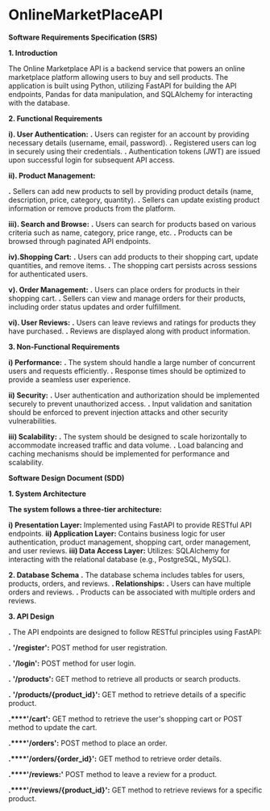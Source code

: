 # OnlineMarketPlaceAPI

**Software Requirements Specification (SRS)**

**1. Introduction**

The Online Marketplace API is a backend service that powers an online marketplace platform allowing users to buy and sell products. The application is built using Python, utilizing FastAPI for building the API endpoints, Pandas for data manipulation, and SQLAlchemy for interacting with the database.


**2. Functional Requirements**

**i). User Authentication:**
**.** Users can register for an account by providing necessary details (username, email, password).
**.** Registered users can log in securely using their credentials.
**.** Authentication tokens (JWT) are issued upon successful login for subsequent API access.


**ii). Product Management:**

**.**  Sellers can add new products to sell by providing product details (name, description, price, category, quantity).
**.**  Sellers can update existing product information or remove products from the platform.

**iii). Search and Browse:**
**.** Users can search for products based on various criteria such as name, category, price range, etc.
**.** Products can be browsed through paginated API endpoints.

**iv).Shopping Cart:**
**.** Users can add products to their shopping cart, update quantities, and remove items.
**.** The shopping cart persists across sessions for authenticated users.

**v). Order Management:**
**.** Users can place orders for products in their shopping cart.
**.** Sellers can view and manage orders for their products, including order status updates and order fulfillment.

**vi). User Reviews:**
**.** Users can leave reviews and ratings for products they have purchased.
**.** Reviews are displayed along with product information.

**3. Non-Functional Requirements**

**i) Performance:**
**.** The system should handle a large number of concurrent users and requests efficiently.
**.** Response times should be optimized to provide a seamless user experience.

**ii) Security:**
**.** User authentication and authorization should be implemented securely to prevent unauthorized access.
**.** Input validation and sanitation should be enforced to prevent injection attacks and other security vulnerabilities.

**iii) Scalability:**
**.** The system should be designed to scale horizontally to accommodate increased traffic and data volume.
**.** Load balancing and caching mechanisms should be implemented for performance and scalability.



**Software Design Document (SDD)**

**1. System Architecture**

**The system follows a three-tier architecture:**

**i) Presentation Layer:** Implemented using FastAPI to provide RESTful API endpoints.
**ii) Application Layer:** Contains business logic for user authentication, product management, shopping cart, order management, and user reviews.
**iii) Data Access Layer:** Utilizes: SQLAlchemy for interacting with the relational database (e.g., PostgreSQL, MySQL).


**2. Database Schema**
**.** The database schema includes tables for users, products, orders, and reviews.
**. Relationships:**
**.** Users can have multiple orders and reviews.
**.** Products can be associated with multiple orders and reviews.

**3. API Design**

**.** The API endpoints are designed to follow RESTful principles using FastAPI:

**.** **'/register':** POST method for user registration.

**.**  **'/login':** POST method for user login.

**.** **'/products':** GET method to retrieve all products or search products.

**.** **'/products/{product_id}':** GET method to retrieve details of a specific product.

**.****'/cart':** GET method to retrieve the user's shopping cart or POST method to update the cart.

**.****'/orders':** POST method to place an order.

**.****'/orders/{order_id}':** GET method to retrieve order details.

**.****'/reviews:'** POST method to leave a review for a product.

**.****'/reviews/{product_id}':** GET method to retrieve reviews for a specific product.
   






